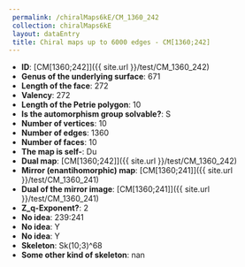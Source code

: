 ```yaml
--- 
 permalink: /chiralMaps6kE/CM_1360_242 
 collection: chiralMaps6kE
 layout: dataEntry
 title: Chiral maps up to 6000 edges - CM[1360;242]
---
```


- **ID**: [CM[1360;242]]({{ site.url }}/test/CM_1360_242)
- **Genus of the underlying surface**: 671
- **Length of the face**: 272
- **Valency**: 272
- **Length of the Petrie polygon**: 10
- **Is the automorphism group solvable?**: S
- **Number of vertices**: 10
- **Number of edges**: 1360
- **Number of faces**: 10
- **The map is self-**: Du
- **Dual map**: [CM[1360;242]]({{ site.url }}/test/CM_1360_242)
- **Mirror (enantihomorphic) map**: [CM[1360;241]]({{ site.url }}/test/CM_1360_241)
- **Dual of the mirror image**: [CM[1360;241]]({{ site.url }}/test/CM_1360_241)
- **Z_q-Exponent?**: 2
- **No idea**:  239:241
- **No idea**: Y
- **No idea**: Y
- **Skeleton**: Sk(10;3)^68
- **Some other kind of skeleton**: nan
